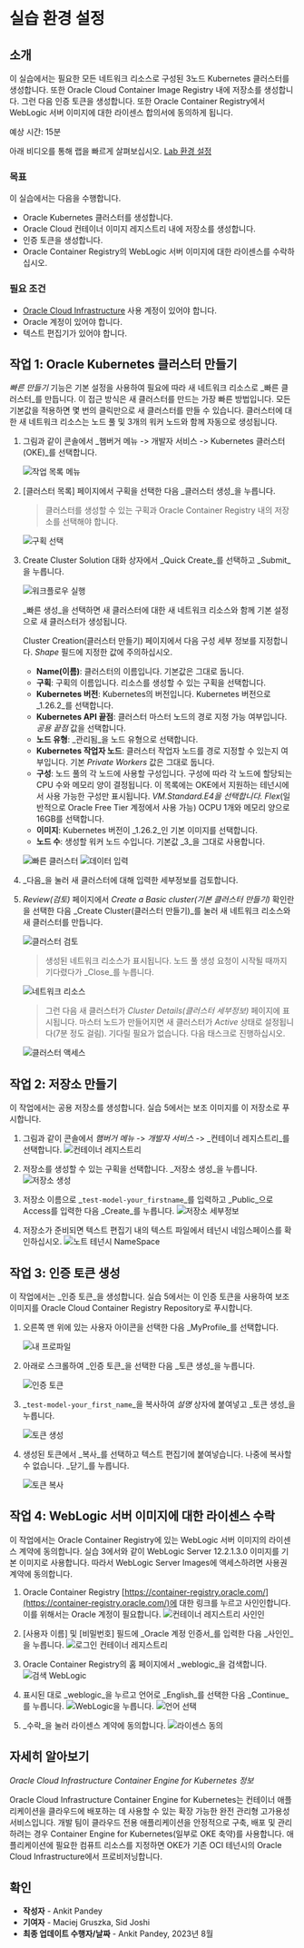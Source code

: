 # 실습 환경 설정

## 소개

이 실습에서는 필요한 모든 네트워크 리소스로 구성된 3노드 Kubernetes 클러스터를 생성합니다. 또한 Oracle Cloud Container Image Registry 내에 저장소를 생성합니다. 그런 다음 인증 토큰을 생성합니다. 또한 Oracle Container Registry에서 WebLogic 서버 이미지에 대한 라이센스 합의서에 동의하게 됩니다.

예상 시간: 15분

아래 비디오를 통해 랩을 빠르게 살펴보십시오. [Lab 환경 설정](videohub:1_zhvohpqq)

### 목표

이 실습에서는 다음을 수행합니다.

*   Oracle Kubernetes 클러스터를 생성합니다.
*   Oracle Cloud 컨테이너 이미지 레지스트리 내에 저장소를 생성합니다.
*   인증 토큰을 생성합니다.
*   Oracle Container Registry의 WebLogic 서버 이미지에 대한 라이센스를 수락하십시오.

### 필요 조건

*   [Oracle Cloud Infrastructure](https://cloud.oracle.com/en_US/cloud-infrastructure) 사용 계정이 있어야 합니다.
*   Oracle 계정이 있어야 합니다.
*   텍스트 편집기가 있어야 합니다.

## 작업 1: Oracle Kubernetes 클러스터 만들기

_빠른 만들기_ 기능은 기본 설정을 사용하여 필요에 따라 새 네트워크 리소스로 _빠른 클러스터_를 만듭니다. 이 접근 방식은 새 클러스터를 만드는 가장 빠른 방법입니다. 모든 기본값을 적용하면 몇 번의 클릭만으로 새 클러스터를 만들 수 있습니다. 클러스터에 대한 새 네트워크 리소스는 노드 풀 및 3개의 워커 노드와 함께 자동으로 생성됩니다.

1.  그림과 같이 콘솔에서 _햄버거 메뉴 -> 개발자 서비스 -> Kubernetes 클러스터(OKE)_를 선택합니다.
    
    ![작업 목록 메뉴](images/hamburger-menu.png " ")
    
2.  \[클러스터 목록\] 페이지에서 구획을 선택한 다음 _클러스터 생성_을 누릅니다.
    
    > 클러스터를 생성할 수 있는 구획과 Oracle Container Registry 내의 저장소를 선택해야 합니다.
    
    ![구획 선택](images/select-compartment.png " ")
    
3.  Create Cluster Solution 대화 상자에서 _Quick Create_를 선택하고 _Submit_을 누릅니다.
    
    ![워크플로우 실행](images/launch-workflow.png " ")
    
    _빠른 생성_을 선택하면 새 클러스터에 대한 새 네트워크 리소스와 함께 기본 설정으로 새 클러스터가 생성됩니다.
    
    Cluster Creation(클러스터 만들기) 페이지에서 다음 구성 세부 정보를 지정합니다. _Shape_ 필드에 지정한 값에 주의하십시오.
    
    *   **Name(이름)**: 클러스터의 이름입니다. 기본값은 그대로 둡니다.
    *   **구획**: 구획의 이름입니다. 리소스를 생성할 수 있는 구획을 선택합니다.
    *   **Kubernetes 버전**: Kubernetes의 버전입니다. Kubernetes 버전으로 _1.26.2_를 선택합니다.
    *   **Kubernetes API 끝점**: 클러스터 마스터 노드의 경로 지정 가능 여부입니다. _공용 끝점_ 값을 선택합니다.
    *   **노드 유형**: _관리됨_을 노드 유형으로 선택합니다.
    *   **Kubernetes 작업자 노드**: 클러스터 작업자 노드를 경로 지정할 수 있는지 여부입니다. 기본 _Private Workers_ 값은 그대로 둡니다.
    *   **구성**: 노드 풀의 각 노드에 사용할 구성입니다. 구성에 따라 각 노드에 할당되는 CPU 수와 메모리 양이 결정됩니다. 이 목록에는 OKE에서 지원하는 테넌시에서 사용 가능한 구성만 표시됩니다. _VM.Standard.E4을 선택합니다. Flex_(일반적으로 Oracle Free Tier 계정에서 사용 가능) OCPU 1개와 메모리 양으로 16GB를 선택합니다.
    *   **이미지**: Kubernetes 버전이 _1.26.2_인 기본 이미지를 선택합니다.
    *   **노드 수**: 생성할 워커 노드 수입니다. 기본값 _3_을 그대로 사용합니다.
    
    ![빠른 클러스터](images/quick-cluster1.png " ") ![데이터 입력](images/enter-data.png " ")
    
4.  _다음_을 눌러 새 클러스터에 대해 입력한 세부정보를 검토합니다.
    
5.  _Review(검토)_ 페이지에서 _Create a Basic cluster(기본 클러스터 만들기)_ 확인란을 선택한 다음 _Create Cluster(클러스터 만들기)_를 눌러 새 네트워크 리소스와 새 클러스터를 만듭니다.
    
    ![클러스터 검토](images/review-cluster.png " ")
    
    > 생성된 네트워크 리소스가 표시됩니다. 노드 풀 생성 요청이 시작될 때까지 기다렸다가 _Close_를 누릅니다.
    
    ![네트워크 리소스](images/network-resource.png " ")
    
    > 그런 다음 새 클러스터가 _Cluster Details(클러스터 세부정보)_ 페이지에 표시됩니다. 마스터 노드가 만들어지면 새 클러스터가 _Active_ 상태로 설정됩니다(7분 정도 걸림). 기다릴 필요가 없습니다. 다음 태스크로 진행하십시오.
    
    ![클러스터 액세스](images/cluster-access.png " ")
    

## 작업 2: 저장소 만들기

이 작업에서는 공용 저장소를 생성합니다. 실습 5에서는 보조 이미지를 이 저장소로 푸시합니다.

1.  그림과 같이 콘솔에서 _햄버거 메뉴_ -> _개발자 서비스_ -> _컨테이너 레지스트리_를 선택합니다. ![컨테이너 레지스트리](images/container-registry.png)
    
2.  저장소를 생성할 수 있는 구획을 선택합니다. _저장소 생성_을 누릅니다. ![저장소 생성](images/create-repository.png)
    
3.  저장소 이름으로 _`test-model-your_firstname`_를 입력하고 _Public_으로 Access를 입력한 다음 _Create_를 누릅니다. ![저장소 세부정보](images/repository-details.png)
    
4.  저장소가 준비되면 텍스트 편집기 내의 텍스트 파일에서 테넌시 네임스페이스를 확인하십시오. ![노트 테넌시 NameSpace](images/tenancy-namespace.png)
    

## 작업 3: 인증 토큰 생성

이 작업에서는 _인증 토큰_을 생성합니다. 실습 5에서는 이 인증 토큰을 사용하여 보조 이미지를 Oracle Cloud Container Registry Repository로 푸시합니다.

1.  오른쪽 맨 위에 있는 사용자 아이콘을 선택한 다음 _MyProfile_를 선택합니다.
    
    ![내 프로파일](images/my-profile.png)
    
2.  아래로 스크롤하여 _인증 토큰_을 선택한 다음 _토큰 생성_을 누릅니다.
    
    ![인증 토큰](images/auth-token.png)
    
3.  _`test-model-your_first_name`_을 복사하여 _설명_ 상자에 붙여넣고 _토큰 생성_을 누릅니다.
    
    ![토큰 생성](images/create-token.png)
    
4.  생성된 토큰에서 _복사_를 선택하고 텍스트 편집기에 붙여넣습니다. 나중에 복사할 수 없습니다. _닫기_를 누릅니다.
    
    ![토큰 복사](images/copy-token.png)
    

## 작업 4: WebLogic 서버 이미지에 대한 라이센스 수락

이 작업에서는 Oracle Container Registry에 있는 WebLogic 서버 이미지의 라이센스 계약에 동의합니다. 실습 3에서와 같이 WebLogic Server 12.2.1.3.0 이미지를 기본 이미지로 사용합니다. 따라서 WebLogic Server Images에 액세스하려면 사용권 계약에 동의합니다.

1.  Oracle Container Registry [https://container-registry.oracle.com/](https://container-registry.oracle.com/)에 대한 링크를 누르고 사인인합니다. 이를 위해서는 Oracle 계정이 필요합니다. ![컨테이너 레지스트리 사인인](images/container-registry-sign-in.png)
    
2.  \[사용자 이름\] 및 \[비밀번호\] 필드에 _Oracle 계정 인증서_를 입력한 다음 _사인인_을 누릅니다. ![로그인 컨테이너 레지스트리](images/login-container-registry.png)
    
3.  Oracle Container Registry의 홈 페이지에서 _weblogic_을 검색합니다. ![검색 WebLogic](images/search-weblogic.png)
    
4.  표시된 대로 _weblogic_을 누르고 언어로 _English_를 선택한 다음 _Continue_를 누릅니다. ![WebLogic을 누릅니다.](images/click-weblogic.png) ![언어 선택](images/select-language.png)
    
5.  _수락_을 눌러 라이센스 계약에 동의합니다. ![라이센스 동의](images/accept-license.png)
    

## 자세히 알아보기

_Oracle Cloud Infrastructure Container Engine for Kubernetes 정보_

Oracle Cloud Infrastructure Container Engine for Kubernetes는 컨테이너 애플리케이션을 클라우드에 배포하는 데 사용할 수 있는 확장 가능한 완전 관리형 고가용성 서비스입니다. 개발 팀이 클라우드 전용 애플리케이션을 안정적으로 구축, 배포 및 관리하려는 경우 Container Engine for Kubernetes(일부로 OKE 축약)를 사용합니다. 애플리케이션에 필요한 컴퓨트 리소스를 지정하면 OKE가 기존 OCI 테넌시의 Oracle Cloud Infrastructure에서 프로비저닝합니다.

## 확인

*   **작성자** - Ankit Pandey
*   **기여자** - Maciej Gruszka, Sid Joshi
*   **최종 업데이트 수행자/날짜** - Ankit Pandey, 2023년 8월
